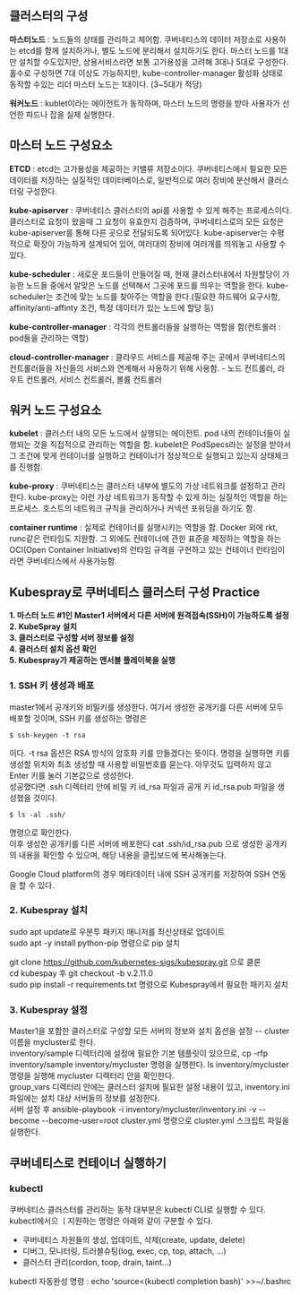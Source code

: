 ## 클러스터의 구성  
**마스터노드** : 노드들의 상태를 관리하고 제어함. 쿠버네티스의 데이터 저장소로 사용하는 etcd를 함께 설치하거나, 별도 노드에 분리해서 설치하기도 한다.
마스터 노드를 1대만 설치할 수도있지만, 상용서비스라면 보통 고가용성을 고려해 3대나 5대로 구성한다. 홀수로 구성하면 7대 이상도 가능하지만, 
kube-controller-manager 활성화 상태로 동작할 수있는 리더 마스터 노드는 1대이다. (3~5대가 적당)  
  
**워커노드** : kublet이라는 에이전트가 동작하며, 마스터 노드의 명령을 받아 사용자가 선언한 파드나 잡을 실제 실행한다.


## 마스터 노드 구성요소
**ETCD** : etcd는 고가용성을 제공하는 키밸류 저장소이다. 쿠버네티스에서 필요한 모든 데이터를 저장하는 실질적인 데이터베이스로, 일반적으로 
여러 장비에 분산해서 클러스터링 구성한다.  
  
**kube-apiserver** : 쿠버네티스 클러스터의 api를 사용할 수 있게 해주는 프로세스이다. 클러스터로 요청이 왔을때 그 요청이 유효한지 검증하며,
쿠버네티스로의 모든 요청은 kube-apiserver를 통해 다른 곳으로 전달되도록 되어있다. kube-apiserver는 수평적으로 확장이 가능하게 설계되어 있어,
여러대의 장비에 여러개를 띄워놓고 사용할 수 있다.  

**kube-scheduler** : 새로운 포드들이 만들어질 때, 현재 클러스터내에서 자원할당이 가능한 노드들 중에서 알맞은 노드를 선택해서 그곳에 포드를 띄우는 역할을 한다. kube-scheduler는 조건에 맞는 노드를 찾아주는 역할을 한다.(필요한 하드웨어 요구사항, affinity/anti-affinty 조건, 특정 데이터가 있는 노드에 할당 등)  
  
**kube-controller-manager** : 각각의 컨트롤러들을 실행하는 역할을 함(컨트롤러 : pod들을 관리하는 역할)  
  
**cloud-controller-manager** : 클라우드 서비스를 제공해 주는 곳에서 쿠버네티스의 컨트롤러들을 자신들의 서비스와 연계해서 사용하기 위해 사용함. - 노드 컨트롤러, 라우트 컨트롤러, 서비스 컨트롤러, 볼륨 컨트롤러  
  
## 워커 노드 구성요소
**kubelet** : 클러스터 내의 모든 노드에서 실행되는 에이전트. pod 내의 컨테이너들이 실행되는 것을 직접적으로 관리하는 역할을 함. kubelet은 PodSpecs라는 설정을 받아서 그 조건에 맞게 컨테이너를 실행하고 컨테이너가 정상적으로 실행되고 있는지 상태체크를 진행함.  
  
**kube-proxy** : 쿠버네티스는 클러스터 내부에 별도의 가상 네트워크를 설정하고 관리한다. kube-proxy는 이런 가상 네트워크가 동작할 수 있게 하는 실질적인 역할을 하는 프로세스. 호스트의 네트워크 규칙을 관리하거나 커넥션 포워딩을 하기도 함.  
  
**container runtime** : 실제로 컨테이너를 실행시키는 역할을 함. Docker 외에 rkt, runc같은 런타임도 지원함. 그 외에도 컨테이너에 관한 표준을 제정하는 역할을 하는 OCI(Open Container Initiative)의 런타임 규격을 구현하고 있는 컨테이너 런타임이라면 쿠버네티스에서 사용가능함.

## Kubespray로 쿠버네티스 클러스터 구성 Practice  
**1. 마스터 노드 #1인 Master1 서버에서 다른 서버에 원격접속(SSH)이 가능하도록 설정**  
**2. KubeSpray 설치**  
**3. 클러스터로 구성할 서버 정보를 설정**  
**4. 클러스터 설치 옵션 확인**  
**5. Kubespray가 제공하는 앤서블 플레이북을 실행**  

### 1. SSH 키 생성과 배포
master1에서 공개키와 비밀키를 생성한다. 여기서 생성한 공개키를 다른 서버에 모두 배포할 것이며, SSH 키를 생성하는 명령은  
~~~
$ ssh-keygen -t rsa
~~~
이다. -t rsa 옵션은 RSA 방식의 암호화 키를 만들겠다는 뜻이다. 명령을 실행하면 키를 생성할 위치와 최초 생성할 때 사용할 비밀번호를 묻는다. 아무것도 입력하지 않고 Enter 키를 눌러 기본값으로 생성한다.  
성공했다면 .ssh 디렉터리 안에 비밀 키 id_rsa 파일과 공개 키 id_rsa.pub 파일을 생성했을 것이다.
~~~
$ ls -al .ssh/ 
~~~
명령으로 확인한다.  
이후 생성한 공개키를 다른 서버에 배포한다  cat .ssh/id_rsa.pub 으로 생성한 공개키의 내용을 확인할 수 있으며, 해당 내용을 클립보드에 복사해놓는다.  
  
Google Cloud platform의 경우 메타데이터 내에 SSH 공개키를 저장하여 SSH 연동을 할 수 있다.

### 2. Kubespray 설치
sudo apt update로 우분투 패키지 매니저를 최신상태로 업데이트  
sudo apt -y install python-pip 명령으로 pip 설치  
  
git clone https://github.com/kubernetes-sigs/kubespray.git 으로 클론  
cd kubespay 후 git checkout -b v.2.11.0  
sudo pip install -r requirements.txt 명령으로 Kubespray에서 필요한 패키지 설치  

### 3. Kubespray 설정
Master1을 포함한 클러스터로 구성할 모든 서버의 정보와 설치 옵션을 설정 -- cluster 이름을 mycluster로 한다.  
inventory/sample 디렉터리에 설정에 필요한 기본 템플릿이 있으므로, cp -rfp inventory/sample inventory/mycluster 명령을 실행한다.
ls inventory/mycluster 명령을 실행해 mycluster 디렉터리 안을 확인한다.  
group_vars 디렉터리 안에는 클러스터 설치에 필요한 설정 내용이 있고, inventory.ini 파일에는 설치 대상 서버들의 정보를 설정한다.  
서버 설정 후 ansible-playbook -i inventory/mycluster/inventory.ini -v --become --become-user=root cluster.yml 명령으로 cluster.yml 스크립트 파일을 실행한다.


## 쿠버네티스로 컨테이너 실행하기
### kubectl
쿠버네티스 클러스터를 관리하는 동작 대부분은 kubectl CLI로 실행할 수 있다. kubectl에서으 ㅣ지원하는 명령은 아래와 같이 구분할 수 있다.  

- 쿠버네티스 자원들의 생성, 업데이트, 삭제(create, update, delete)
- 디버그, 모니터링, 트러블슈팅(log, exec, cp, top, attach, ...)
- 클러스터 관리(cordon, toop, drain, taint...)  
  
kubectl 자동완성 명령 : echo 'source<(kubectl completion bash)' >>~/.bashrc  
  


